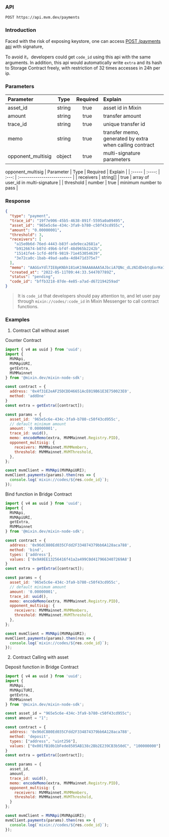 ### API

`POST https://api.mvm.dev/payments`

### Introduction
  Faced with the risk of exposing keystore, one can access
  [POST /payments api](https://developers.mixin.one/docs/api/transfer/payment) with signature,
  
  To avoid it，developers could get `code_id` using this api with the same arguments. 
  In addition, this api would automatically write `extra` and its hash to Storage Contract freely,
  with restriction of 32 times accesses in 24h per ip.

### Parameters

| Parameter         |  Type  | Required | Explain                                                 |
|:------------------|:------:|:--------:|:--------------------------------------------------------|
| asset_id          | string |   true   | asset id in Mixin                                       |
| amount            | string |   true   | transfer amount                                         |
| trace_id          | string |   true   | unique transfer id                                      |
| memo              | string |   true   | transfer memo, generated by extra when calling contract |
| opponent_multisig | object |   true   | multi-signature parameters                              |

opponent_multisig
| Parameter | Type | Required | Explain |
| :----- | :----: | :---: | :-------------------------- |
| receivers | string[] | true | array of user_id in multi-signature |
| threshold | number | true | minimum number to pass |

### Response

```json
{
  "type": "payment",
  "trace_id": "19f7e906-45b5-4638-891f-5595a0a09495",
  "asset_id": "965e5c6e-434c-3fa9-b780-c50f43cd955c",
  "amount": "0.00000001",
  "threshold": 3,
  "receivers": [
    "a15e0b6d-76ed-4443-b83f-ade9eca2681a",
    "b9126674-b07d-49b6-bf4f-48d965b2242b",
    "15141fe4-1cfd-40f8-9819-71e453054639",
    "3e72ca0c-1bab-49ad-aa0a-4d8471d375e7"
  ],
  "memo": "AAGGxYdl7IE8pKNbh181oK19AAAAAAA5AJbciA7QNc_dLzNIdDebtqEorKeIgbrBTwAAAAAAAAAAAAAAAJqe4TJWQW9BoqSZwNQXlmNAcmmo",
  "created_at": "2022-05-11T09:44:33.544707789Z",
  "status": "pending",
  "code_id": "bffb3218-87de-4e85-a7ad-d672194259ad"
}
```

> It is `code_id` that developers should pay attention to, 
and let user pay through `mixin://codes/:code_id` in Mixin Messenger to call contract functions.

### Examples

1. Contract Call without asset

Counter Contract

```javascript
import { v4 as uuid } from 'uuid';
import { 
  MVMApi, 
  MVMApiURI, 
  getExtra, 
  MVMMainnet 
} from '@mixin.dev/mixin-node-sdk';

const contract = {
  address: '0x4f31E2eAF25DCDD46651AcE019B61E3E750023E0',
  method: 'addOne'
}
const extra = getExtra([contract]);

const params = {
  asset_id: '965e5c6e-434c-3fa9-b780-c50f43cd955c',
  // default minimum amount
  amount: '0.00000001',
  trace_id: uuid(),
  memo: encodeMemo(extra, MVMMainnet.Registry.PID),
  opponent_multisig: {
    receivers: MVMMainnet.MVMMembers,
    threshold: MVMMainnet.MVMThreshold,  
  },
};

const mvmClient = MVMApi(MVMApiURI);
mvmClient.payments(params).then(res => {
  console.log(`mixin://codes/${res.code_id}`);
});
```

Bind function in Bridge Contract

```javascript
import { v4 as uuid } from 'uuid';
import { 
  MVMApi, 
  MVMApiURI, 
  getExtra, 
  MVMMainnet 
} from '@mixin.dev/mixin-node-sdk';

const contract = {
  address: '0x96dC880Ed035CFdd2F334874379bb6A128aca788',
  method: 'bind',
  types: ['address'],
  values: ['0x9A9EE13256416f41a2a499C0d4179663407269A8']
}
const extra = getExtra([contract]);

const params = {
  asset_id: '965e5c6e-434c-3fa9-b780-c50f43cd955c',
  // default minimum amount
  amount: '0.00000001',
  trace_id: uuid(),
  memo: encodeMemo(extra, MVMMainnet.Registry.PID),
  opponent_multisig: {
    receivers: MVMMainnet.MVMMembers,
    threshold: MVMMainnet.MVMThreshold,
  },
};

const mvmClient = MVMApi(MVMApiURI);
mvmClient.payments(params).then(res => {
  console.log(`mixin://codes/${res.code_id}`);
});
```

2. Contract Calling with asset

Deposit function in Bridge Contract

```javascript
import { v4 as uuid } from 'uuid';
import { 
  MVMApi, 
  MVMApiTURI, 
  getExtra, 
  MVMMainnet 
} from '@mixin.dev/mixin-node-sdk';

const asset_id = "965e5c6e-434c-3fa9-b780-c50f43cd955c";
const amount = "1";

const contract = {
  address: '0x96dC880Ed035CFdd2F334874379bb6A128aca788',
  method: 'deposit',
  types: ["address", "uint256"],
  values: ["0x001fB10b1bFede8505AB138c2Bb2E239CB3b50dC", "100000000"]
}
const extra = getExtra([contract]);

const params = {
  asset_id,
  amount,
  trace_id: uuid(),
  memo: encodeMemo(extra, MVMMainnet.Registry.PID),
  opponent_multisig: {
    receivers: MVMMainnet.MVMMembers,
    threshold: MVMMainnet.MVMThreshold,
  }
};

const mvmClient = MVMApi(MVMApiURI);
mvmClient.payments(params).then(res => {
  console.log(`mixin://codes/${res.code_id}`);
});
```

[//]: # (3. Complicated Contract Calling)

[//]: # ()
[//]: # (Swap function in Uniswap Contract)

[//]: # ()
[//]: # (```javascript)

[//]: # (import { v4 as uuid } from 'uuid';)

[//]: # (import { )

[//]: # (  MVMApi, )

[//]: # (  MVMApiURI, )

[//]: # (  getExtra, )

[//]: # (  MVMMainnet )

[//]: # (} from '@mixin.dev/mixin-node-sdk';)

[//]: # ()
[//]: # (const asset_id = "965e5c6e-434c-3fa9-b780-c50f43cd955c";)

[//]: # (const amount = "1";)

[//]: # ()
[//]: # (const contract = {)

[//]: # (  address: '0xe4aeAc26BCd161aFAEea468AC22F45FE5a35737F',)

[//]: # (  method: 'swapExactTokensForTokens',)

[//]: # (  types: ["uint256", "uint256", "address[]", "address", "uint256"],)

[//]: # (  values: [)

[//]: # (    100000000,)

[//]: # (    12400948731547,)

[//]: # (    [)

[//]: # (      "0x001fB10b1bFede8505AB138c2Bb2E239CB3b50dC",)

[//]: # (      "0x71c1C2D82b39C0e952751c9BEA39c28c70c47Ff4")

[//]: # (    ],)

[//]: # (    "0xa192D5856A9a7c07731bc13559Da7489C7829C74",)

[//]: # (    1652262893)

[//]: # (  ])

[//]: # (})

[//]: # (const extra = getExtra&#40;[contract]&#41;;)

[//]: # ()
[//]: # (const params = {)

[//]: # (  asset_id,)

[//]: # (  amount,)

[//]: # (  trace_id: uuid&#40;&#41;,)

[//]: # (  memo: encodeMemo&#40;extra, MVMMainnet.Registry.PID&#41;,)

[//]: # (  opponent_multisig: {)

[//]: # (    receivers: MVMMainnet.MVMMembers,)

[//]: # (    threshold: MVMMainnet.MVMThreshold,)

[//]: # (  },)

[//]: # (};)

[//]: # ()
[//]: # (const mvmClient = MVMApi&#40;MVMApiURI&#41;;)

[//]: # (mvmClient.payments&#40;params&#41;.then&#40;res => {)

[//]: # (  console.log&#40;`mixin://codes/${res.code_id}`&#41;;)

[//]: # (}&#41;;)

[//]: # (```)

[//]: # ()
[//]: # (4. 需要非 mixin 映射资产的调用.)

[//]: # ()
[//]: # (uniswap 的移除流动性方法调用)

[//]: # ()
[//]: # (```javascript)

[//]: # (import { v4 as uuid } from 'uuid';)

[//]: # (import { )

[//]: # (  MVMApi, )

[//]: # (  MVMApiURI, )

[//]: # (  getExtra, )

[//]: # (  MVMMainnet )

[//]: # (} from '@mixin.dev/mixin-node-sdk';)

[//]: # ()
[//]: # (// 资产地址)

[//]: # (const asset_id = "965e5c6e-434c-3fa9-b780-c50f43cd955c";)

[//]: # (// 转账金额)

[//]: # (const amount = "1";)

[//]: # ()
[//]: # (const contract = {)

[//]: # (  address: '0x774A9E576f14d81d7fB439efB1Eb14973a7144Fb',)

[//]: # (  method: 'removeLiquidity',)

[//]: # (  types: [)

[//]: # (    "address",)

[//]: # (    "address",)

[//]: # (    "address",)

[//]: # (    "address",)

[//]: # (    "uint256",)

[//]: # (    "uint256",)

[//]: # (    "uint256")

[//]: # (  ],)

[//]: # (  values: [)

[//]: # (    "0x5EFDe32C3857fe54b152D3ffa7DCE31e28b83aC6",)

[//]: # (    "0x001fB10b1bFede8505AB138c2Bb2E239CB3b50dC",)

[//]: # (    "0x71c1C2D82b39C0e952751c9BEA39c28c70c47Ff4",)

[//]: # (    "0xa192D5856A9a7c07731bc13559Da7489C7829C74",)

[//]: # (    44,)

[//]: # (    0,)

[//]: # (    0)

[//]: # (  ])

[//]: # (};)

[//]: # (const extra = getExtra&#40;[contract]&#41;;)

[//]: # ()
[//]: # (// step 2: 发送请求)

[//]: # (const params = {)

[//]: # (  // 转账币种)

[//]: # (  asset_id,)

[//]: # (  // 转账金额)

[//]: # (  amount,)

[//]: # (  trace_id: uuid&#40;&#41;,)

[//]: # (  memo: encodeMemo&#40;extra, MVMMainnet.Registry.PID&#41;,)

[//]: # (  opponent_multisig: {)

[//]: # (    receivers: MVMMainnet.MVMMembers,)

[//]: # (    threshold: MVMMainnet.MVMThreshold,)

[//]: # (  })

[//]: # (};)

[//]: # ()
[//]: # (const mvmClient = MVMApi&#40;MVMApiURI&#41;;)

[//]: # (mvmClient.payments&#40;params&#41;.then&#40;res => {)

[//]: # (  console.log&#40;`mixin://codes/${res.code_id}`&#41;;)

[//]: # (}&#41;;)

[//]: # (```)
